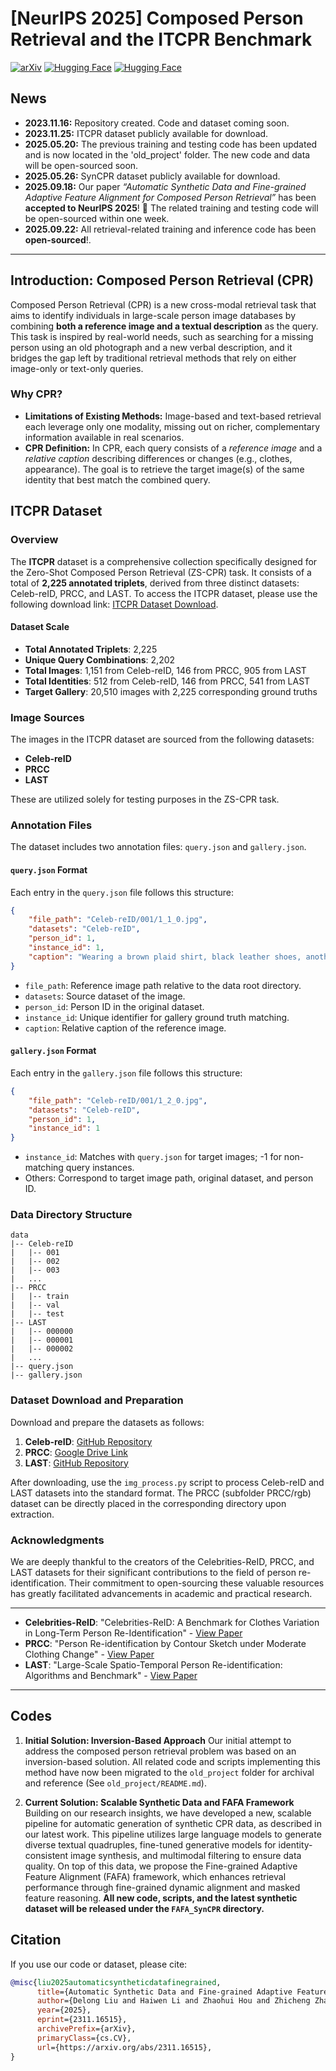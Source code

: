 # [NeurIPS 2025] Composed Person Retrieval and the ITCPR Benchmark

[![arXiv](https://img.shields.io/badge/Arxiv-2311.16515-b31b1b.svg?logo=arXiv)](https://arxiv.org/abs/2311.16515)
[![Hugging Face](https://img.shields.io/badge/HuggingFace-ITCPR-yellow?logo=huggingface)](https://huggingface.co/datasets/a1557811266/ITCPR)
[![Hugging Face](https://img.shields.io/badge/HuggingFace-SynCPR-yellow?logo=huggingface)](https://huggingface.co/datasets/a1557811266/SynCPR)

## News

* **2023.11.16:** Repository created. Code and dataset coming soon.
* **2023.11.25:** ITCPR dataset publicly available for download.
* **2025.05.20:** The previous training and testing code has been updated and is now located in the 'old_project' folder. The new code and data will be open-sourced soon.
* **2025.05.26:** SynCPR dataset publicly available for download.
* **2025.09.18:** Our paper *“Automatic Synthetic Data and Fine-grained Adaptive Feature Alignment for Composed Person Retrieval”* has been **accepted to NeurIPS 2025**! 🎉 The related training and testing code will be open-sourced within one week. 
* **2025.09.22:** All retrieval-related training and inference code has been **open-sourced**!. 
---

## Introduction: Composed Person Retrieval (CPR)

Composed Person Retrieval (CPR) is a new cross-modal retrieval task that aims to identify individuals in large-scale person image databases by combining **both a reference image and a textual description** as the query. This task is inspired by real-world needs, such as searching for a missing person using an old photograph and a new verbal description, and it bridges the gap left by traditional retrieval methods that rely on either image-only or text-only queries.

### Why CPR?

* **Limitations of Existing Methods:** Image-based and text-based retrieval each leverage only one modality, missing out on richer, complementary information available in real scenarios.
* **CPR Definition:** In CPR, each query consists of a *reference image* and a *relative caption* describing differences or changes (e.g., clothes, appearance). The goal is to retrieve the target image(s) of the same identity that best match the combined query.

## ITCPR Dataset

### Overview

The **ITCPR** dataset is a comprehensive collection specifically designed for the Zero-Shot Composed Person Retrieval (ZS-CPR) task. It consists of a total of **2,225 annotated triplets**, derived from three distinct datasets: Celeb-reID, PRCC, and LAST. To access the ITCPR dataset, please use the following download link: [ITCPR Dataset Download](https://drive.google.com/file/d/1CTKxtkrDZ1b17TF5W0Kctylu1qGJ2sd2/view?usp=sharing). 

#### Dataset Scale
- **Total Annotated Triplets**: 2,225
- **Unique Query Combinations**: 2,202
- **Total Images**: 1,151 from Celeb-reID, 146 from PRCC, 905 from LAST
- **Total Identities**: 512 from Celeb-reID, 146 from PRCC, 541 from LAST
- **Target Gallery**: 20,510 images with 2,225 corresponding ground truths

### Image Sources
The images in the ITCPR dataset are sourced from the following datasets:
- **Celeb-reID**
- **PRCC**
- **LAST**

These are utilized solely for testing purposes in the ZS-CPR task.

### Annotation Files
The dataset includes two annotation files: `query.json` and `gallery.json`.

#### `query.json` Format
Each entry in the `query.json` file follows this structure:
```json
{
    "file_path": "Celeb-reID/001/1_1_0.jpg",
    "datasets": "Celeb-reID",
    "person_id": 1,
    "instance_id": 1,
    "caption": "Wearing a brown plaid shirt, black leather shoes, another dark gray T-shirt, another blue jeans"
}
```
- `file_path`: Reference image path relative to the data root directory.
- `datasets`: Source dataset of the image.
- `person_id`: Person ID in the original dataset.
- `instance_id`: Unique identifier for gallery ground truth matching.
- `caption`: Relative caption of the reference image.

#### `gallery.json` Format
Each entry in the `gallery.json` file follows this structure:
```json
{
    "file_path": "Celeb-reID/001/1_2_0.jpg",
    "datasets": "Celeb-reID",
    "person_id": 1,
    "instance_id": 1
}
```
- `instance_id`: Matches with `query.json` for target images; -1 for non-matching query instances.
- Others: Correspond to target image path, original dataset, and person ID.

### Data Directory Structure
```
data
|-- Celeb-reID
|   |-- 001
|   |-- 002
|   |-- 003
|   ...
|-- PRCC
|   |-- train
|   |-- val
|   |-- test
|-- LAST
|   |-- 000000
|   |-- 000001
|   |-- 000002
|   ...
|-- query.json
|-- gallery.json

```

### Dataset Download and Preparation
Download and prepare the datasets as follows:

1. **Celeb-reID**: [GitHub Repository](https://github.com/Huang-3/Celeb-reID)
2. **PRCC**: [Google Drive Link](https://drive.google.com/file/d/1yTYawRm4ap3M-j0PjLQJ--xmZHseFDLz/view?usp=sharing)
3. **LAST**: [GitHub Repository](https://github.com/shuxjweb/last)

After downloading, use the `img_process.py` script to process Celeb-reID and LAST datasets into the standard format. The PRCC (subfolder PRCC/rgb) dataset can be directly placed in the corresponding directory upon extraction.

### Acknowledgments
We are deeply thankful to the creators of the Celebrities-ReID, PRCC, and LAST datasets for their significant contributions to the field of person re-identification. Their commitment to open-sourcing these valuable resources has greatly facilitated advancements in academic and practical research.

---
- **Celebrities-ReID**: "Celebrities-ReID: A Benchmark for Clothes Variation in Long-Term Person Re-Identification" - [View Paper](https://ieeexplore.ieee.org/document/8851957)
- **PRCC**: "Person Re-identification by Contour Sketch under Moderate Clothing Change" - [View Paper](https://arxiv.org/abs/2002.02295)
- **LAST**: "Large-Scale Spatio-Temporal Person Re-identification: Algorithms and Benchmark" - [View Paper](https://arxiv.org/abs/2105.15076)
---
## Codes

1. **Initial Solution: Inversion-Based Approach**
   Our initial attempt to address the composed person retrieval problem was based on an inversion-based solution. All related code and scripts implementing this method have now been migrated to the `old_project` folder for archival and reference (See `old_project/README.md`).

2. **Current Solution: Scalable Synthetic Data and FAFA Framework**
   Building on our research insights, we have developed a new, scalable pipeline for automatic generation of synthetic CPR data, as described in our latest work. This pipeline utilizes large language models to generate diverse textual quadruples, fine-tuned generative models for identity-consistent image synthesis, and multimodal filtering to ensure data quality. On top of this data, we propose the Fine-grained Adaptive Feature Alignment (FAFA) framework, which enhances retrieval performance through fine-grained dynamic alignment and masked feature reasoning.
   **All new code, scripts, and the latest synthetic dataset will be released under the `FAFA_SynCPR` directory.**

## Citation

If you use our code or dataset, please cite:

```bibtex
@misc{liu2025automaticsyntheticdatafinegrained,
      title={Automatic Synthetic Data and Fine-grained Adaptive Feature Alignment for Composed Person Retrieval}, 
      author={Delong Liu and Haiwen Li and Zhaohui Hou and Zhicheng Zhao and Fei Su and Yuan Dong},
      year={2025},
      eprint={2311.16515},
      archivePrefix={arXiv},
      primaryClass={cs.CV},
      url={https://arxiv.org/abs/2311.16515}, 
}
```
